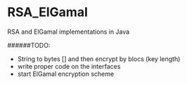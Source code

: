 RSA_ElGamal
===========

RSA and ElGamal implementations in Java

######TODO:

* String to bytes [] and then encrypt by blocs (key length)
* write proper code on the interfaces
* start ElGamal encryption scheme
